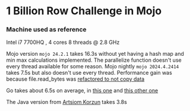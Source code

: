 # 1 Billion Row Challenge in Mojo

### Machine used as reference
Intel i7 7700HQ , 4 cores 8 threads @ 2.8 GHz

Mojo version `mojo 24.2.1` takes 16.3s without yet having a hash map and min max calculations implemented. The parallelize function doesn't use every thread available for some reason.
Mojo nightly `mojo 2024.4.2414` takes 7.5s but also doesn't use every thread. Performance gain was because file.read_bytes was [refactored to not copy data](https://github.com/modularml/mojo/commit/3f39cfb042e703ab168386555efbf5e7b29dfd8c)

Go takes about 6.5s on average, in [this one](https://github.com/gunnarmorling/1brc/tree/main/src/main/go/AlexanderYastrebov) and [this other one](https://github.com/benhoyt/go-1brc)

The Java version from [Artsiom Korzun](https://github.com/gunnarmorling/1brc/blob/main/src/main/java/dev/morling/onebrc/CalculateAverage_artsiomkorzun.java) takes 3.8s
